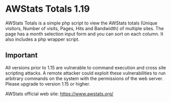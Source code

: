 # AWStats Totals 1.19

AWStats Totals is a simple php script to view the AWStats totals (Unique visitors, Number of visits, Pages, Hits and Bandwidth) of multiple sites. 
The page has a month selection input form and you can sort on each column. It also includes a php wrapper script.

## Important
All versions prior to 1.15 are vulnerable to command execution
and cross site scripting attacks. A remote attacker could exploit these
vulnerabilities to run arbitrary commands on the system with the
permissions of the web server. Please upgrade to version 1.15 or higher.

AWStats official web site: https://www.awstats.org/
